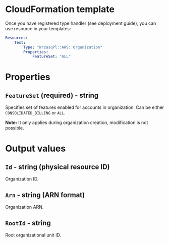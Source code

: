 <!---
# This file is part of the pl.wrzasq.cform.
#
# @license http://mit-license.org/ The MIT license
# @copyright 2021 © by Rafał Wrzeszcz - Wrzasq.pl.
-->

# CloudFormation template

Once you have registered type handler (see deployment guide), you can use resource in your templates:

```yaml
Resources:
    Test:
        Type: "WrzasqPl::AWS::Organization"
        Properties:
            FeatureSet: "ALL"
```

# Properties

## `FeatureSet` (required) - string

Specifies set of features enabled for accounts in organization. Can be either `CONSOLIDATED_BILLING` or `ALL`.

**Note:** It only applies during organization creation, modification is not possible.

# Output values

## `Id` - string (physical resource ID)

Organization ID.

## `Arn` - string (ARN format)

Organization ARN.

## `RootId` - string

Root organizational unit ID.
